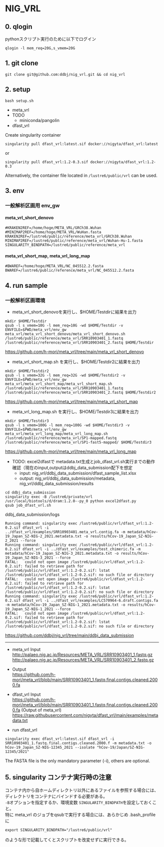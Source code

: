 # NIG_VRL

## 0. qlogin

pythonスクリプト実行のために以下でログイン
```
qlogin -l mem_req=20G,s_vmem=20G
```

## 1. git clone

```
git clone git@github.com:ddbj/nig_vrl.git && cd nig_vrl
```

## 2. setup 

```
bash setup.sh
```

* meta_vrl
* TODO
  * miniconda/pangolin
* dfast_vrl 


Create singularity container 
```
singularity pull dfast_vrl:latest.sif docker://nigyta/dfast_vrl:latest
```
or
```
singularity pull dfast_vrl:1.2-0.3.sif docker://nigyta/dfast_vrl:1.2-0.3
```
Alternatively, the container file located in `/lustre6/public/vrl` can be used. 


## 3. env
### 一般解析区画用 env_gw

#### meta_vrl_short_denovo
```
#KRAKEN2REF=/home/hoge/META_VRL/GRCh38.Wuhan
#MINIMAP2REF=/home/hoge/META_VRL/WuHan.fasta
KRAKEN2REF=/lustre6/public/reference/meta_vrl/GRCh38.Wuhan
MINIMAP2REF=/lustre6/public/reference/meta_vrl/Wuhan-Hu-1.fasta
SINGULARITY_BINDPATH=/lustre6/public/reference/meta_vrl
```
#### meta_vrl_short_map, meta_vrl_long_map
```
#BWAREF=/home/hoge/META_VRL/NC_045512.2.fasta
BWAREF=/lustre6/public/reference/meta_vrl/NC_045512.2.fasta
```

## 4. run sample 

### 一般解析区画環境

* meta_vrl_short_denovoを実行し、$HOME/Testdirに結果を出力

```
mkdir $HOME/Testdir
qsub -l s_vmem=10G -l mem_req=10G -wd $HOME/Testdir -v ENVFILE=$PWD/meta_vrl/env_gw meta_vrl/meta_vrl_short_denovo/meta_vrl_short_denovo.sh /lustre6/public/reference/meta_vrl/SRR10903401_1.fastq /lustre6/public/reference/meta_vrl/SRR10903401_2.fastq $HOME/Testdir
```

https://github.com/h-mori/meta_vrl/tree/main/meta_vrl_short_denovo

* meta_vrl_short_map.sh を実行し、$HOME/Testdir2に結果を出力

```
mkdir $HOME/Testdir2
qsub -l s_vmem=32G -l mem_req=32G -wd $HOME/Testdir2 -v ENVFILE=$PWD/meta_vrl/env_gw meta_vrl/meta_vrl_short_map/meta_vrl_short_map.sh /lustre6/public/reference/meta_vrl/SRR10903401_1.fastq /lustre6/public/reference/meta_vrl/SRR10903401_2.fastq $HOME/Testdir2
```

https://github.com/h-mori/meta_vrl/tree/main/meta_vrl_short_map

* meta_vrl_long_map.sh を実行し、$HOME/Testdir3に結果を出力
```
mkdir $HOME/Testdir3
qsub -l s_vmem=100G -l mem_req=100G -wd $HOME/Testdir3 -v ENVFILE=$PWD/meta_vrl/env_gw meta_vrl/meta_vrl_long_map/meta_vrl_long_map.sh /lustre6/public/reference/meta_vrl/SP1-mapped.fastq /lustre6/public/reference/meta_vrl/SP1-fast5-mapped/ $HOME/Testdir3
```

https://github.com/h-mori/meta_vrl/tree/main/meta_vrl_long_map

* TODO: excel2dfastで metadata.txt生成とjob_dfast_vrl.sh実行までの動作確認（現在のinput,outputはddbj_data_submission配下を想定 
   * input: nig_vrl/ddbj_data_submission/dfast_sample_list.xlsx
   * output: nig_vrl/ddbj_data_submission/metadata, nig_vrl/ddbj_data_submission/results

```
cd ddbj_data_submission
singularity exec -B /lustre6/private/vrl /usr/local/biotools/d/dram:1.2.0--py_0 python excel2dfast.py
qsub job_dfast_vrl.sh
```

ddbj_data_submission/logs
```
Running command: singularity exec /lustre6/public/vrl/dfast_vrl:1.2-0.2.sif dfast_vrl -i ../dfast_vrl/examples/SRR10903401.meta_vrl.contig.fa -m metadata/hCov-19_Japan_SZ-NIG-2_2021.metadata.txt -o results/hCov-19_Japan_SZ-NIG-2_2021 --force
Running command: singularity exec /lustre6/public/vrl/dfast_vrl:1.2-0.2.sif dfast_vrl -i ../dfast_vrl/examples/test_chimeric.fa -m metadata/hCov-19_Japan_SZ-NIG-3_2021.metadata.txt -o results/hCov-19_Japan_SZ-NIG-3_2021 --force
FATAL:   could not open image /lustre6/public/vrl/dfast_vrl:1.2-0.2.sif: failed to retrieve path for /lustre6/public/vrl/dfast_vrl:1.2-0.2.sif: lstat /lustre6/public/vrl/dfast_vrl:1.2-0.2.sif: no such file or directory
FATAL:   could not open image /lustre6/public/vrl/dfast_vrl:1.2-0.2.sif: failed to retrieve path for /lustre6/public/vrl/dfast_vrl:1.2-0.2.sif: lstat /lustre6/public/vrl/dfast_vrl:1.2-0.2.sif: no such file or directory
Running command: singularity exec /lustre6/public/vrl/dfast_vrl:1.2-0.2.sif dfast_vrl -i ../dfast_vrl/examples/LC570964-6.draft.contigs.fa -m metadata/hCov-19_Japan_SZ-NIG-1_2021.metadata.txt -o results/hCov-19_Japan_SZ-NIG-1_2021 --force
FATAL:   could not open image /lustre6/public/vrl/dfast_vrl:1.2-0.2.sif: failed to retrieve path for /lustre6/public/vrl/dfast_vrl:1.2-0.2.sif: lstat /lustre6/public/vrl/dfast_vrl:1.2-0.2.sif: no such file or directory
```

https://github.com/ddbj/nig_vrl/tree/main/ddbj_data_submission



---
* meta_vrl Input  
http://palaeo.nig.ac.jp/Resources/META_VRL/SRR10903401_1.fastq.gz
http://palaeo.nig.ac.jp/Resources/META_VRL/SRR10903401_2.fastq.gz

* Output  
https://github.com/h-mori/meta_vrl/blob/main/SRR10903401_1.fastq.final.contigs.cleaned.2000.fa  

* dfast_vrl Input  
https://github.com/h-mori/meta_vrl/blob/main/SRR10903401_1.fastq.final.contigs.cleaned.2000.fa (Output of meta_vrl)  
https://raw.githubusercontent.com/nigyta/dfast_vrl/main/examples/metadata.txt  

* run dfast_vrl
```
singularity exec dfast_vrl:latest.sif dfast_vrl -i SRR10903401_1.fastq.final.contigs.cleaned.2000.f -m metadata.txt -o hCov-19_Japan_SZ-NIG-12345_2021 --isolate "hCov-19/Japan/SZ-NIG-12345/2021"
```
The FASTA file is the only mandatory parameter (-i), others are optional.


## 5. singularity コンテナ実行時の注意  
コンテナ内から自ホームディレクトリ以外にあるファイルを参照する場合には、ディレクトリをコンテナにバインドする必要がある。  
`-B`オプションを指定するか、環境変数 `SINGULARITY_BINDPATH`を設定しておくこと。  
特に meta_vrl のジョブをqsubで実行する場合には、あらかじめ .bash_profile に

```
export SINGULARITY_BINDPATH="/lustre6/public/vrl"
```

のような形で記載してくとスクリプトを改変せずに実行できる。
